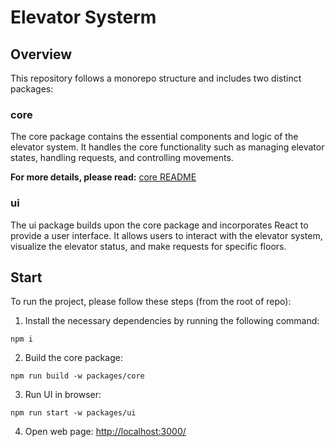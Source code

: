 # Elevator Systerm

## Overview

This repository follows a monorepo structure and includes two distinct packages:

### core
The core package contains the essential components and logic of the elevator system. It handles the core functionality such as managing elevator states, handling requests, and controlling movements.

**For more details, please read:** [core README](./packages/core/README.md)

### ui
The ui package builds upon the core package and incorporates React to provide a user interface. It allows users to interact with the elevator system, visualize the elevator status, and make requests for specific floors.

## Start

To run the project, please follow these steps (from the root of repo):

1. Install the necessary dependencies by running the following command:

```
npm i
```

2. Build the core package:
```
npm run build -w packages/core
```

3. Run UI in browser:
```
npm run start -w packages/ui  
```

4. Open web page: [http://localhost:3000/](http://localhost:3000/)
